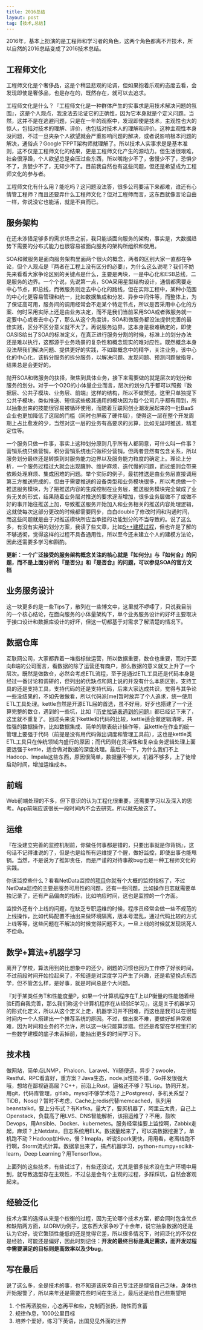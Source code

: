 ```yaml
---
title: 2016总结
layout: post
tag: [技术,总结]
---
```


2016年，基本上扮演的是工程师和学习者的角色，这两个角色都离不开技术，所以自然的2016总结变成了2016技术总结。

## 工程师文化

工程师文化是个奢侈品，这是个稍显悲观的论调，但如果抱着乐观的态度去看，会发现即使是奢侈品，也是存在的，既然存在，就可以去追求。

工程师文化是什么？『工程师文化是一种群体产生的实事求是用技术解决问题的氛围』，这是个人观点，我没法去论证它的正确性，因为它本身就是个定义问题。当然，这并不是在逃避问题，只是在一年的观察中，发现即使是技术，主观性也大的惊人，包括对技术的理解、评价，也包括对技术人的理解和评价。这种主观性本身没问题，不过一旦夹杂个人欲望就会严重影响问题的解决，或者说影响根本问题的解决，通俗点？Google下PPT架构师就理解了。所以技术人实事求是是基本准则，这不仅是工程师文化的结果，更是工程师文化产生的源动力。但生活很艰难，社会很浮躁，个人欲望总是会压过些东西，所以嘴炮少不了，傲慢少不了，恐惧少不了，贪婪少不了，无知少不了。目前我自然也有这些问题，但还是希望成为工程师文化的参与者。

工程师文化有什么用？能吃吗？这问题没法答，很多公司要活下来都难，谁还有心情管工程师？而且还要弄什么工程师文化？但对工程师而言，这东西就像言论自由一样，你说没它也能活，就是不爽而已。

## 服务架构

在还未涉猎足够多的需求场景之前，我只能谈面向服务的架构，事实是，大数据趋势下需要的分布式能力也很容易被面向服务的架构所组织和使用。

SOA和微服务是面向服务架构里面两个很火的概念，两者的区别大家一直都在争论，但个人观点是『两者在工程上没有区分的必要』，为什么这么说呢？我们不妨先来看看大家争论区别的关键点是什么，主要是两块，一是中心化和ESB总线，二是服务的边界。一个个说，先说第一点，SOA采用星型结构设计，通信都需要走中心节点，即总线，而微服务则走去中心化的路线，但在实际工程中，某种小范围的中心化更容易管理和统一，比如数据集成和分发、异步中间件等，而整体上，为了保证高可用，服务间的调用经常会不走某个特定节点，所以是否采用中心化的方案、何时采用实际上还是由业务决定，而不是我们当前采用SOA或者微服务就一定要中心或者去中心了，那么从这个角度讲，SOA和微服务都没法提供完善的最佳实践，区分不区分意义就不大了。再说服务边界，这本身是极难确定的，即使OASIS给出了SOA的标准定义，在真正进行服务分割的时候，标准上的划分办法还是难以执行，这都源于业务场景的复杂性和概念现实的难对应性。既然概念本身没法帮我们解决问题、提供更好的实践，不如取概念中的精华，关注业务，该中心化的中心化，该拆分服务的拆分服务，以解决问题、发现问题、预测问题做指导，结果总是会更好的。

抛开SOA和微服务的抉择，聚焦到具体业务，接下来需要做的就是层次的划分和服务的划分。对于一个O2O的小体量企业而言，层次的划分几乎都可以照搬『数据层、公共子模块、业务层、前端』这样的结构，所以不做赘述。这里只单独提下公共子模块，类似推送、短信这些极其通用的模块因为每个公司几乎都有用到，所以抽象出来的技能很容易被循环使用，而随着互联网创业潮发展起来的一批BaaS企业也更加降低了这层的门槛（同时也屏蔽了硬件层），使得这一层在整个开发周期上占比愈发的少，当然对这一层的业务有高要求的另算，比如无延时推送，精准定位等。

一个服务只做一件事，事实上这种划分原则几乎所有人都同意，可什么叫一件事？营销系统只做营销，积分营销系统也只做积分营销，但两者显然有包含关系，所以服务划分最终还是转换到对服务能力边界以及服务能力粒度的确定上。理论上分析，一个服务过粗过大就会出现臃肿、维护麻烦、迭代慢的问题，而过细则会带来依赖处理麻烦、集成困难的问题。举个实际的例子，最初推送是由业务层直接调用第三方推送完成的，但由于需要推送的设备类型和业务模块很多，所以考虑做一个推送服务模块，为了把推送内容的生成控制在业务层，推送服务模块完全做成了业务无关的形式，结果随着业务层对推送的要求逐渐增加，很多业务层做不了或做不好的事开始往推送上加，导致推送服务开始加入和业务相关的推送内容处理逻辑，这就使每次这部分更改的时候都需要同步，白白double了修改时间和沟通时间，而这些问题就是由于对推送模块所应当承担的功能划分的不当导致的。说了这么多，有没有实用的划分方案，我读了些文章，比如[S++建模过程](http://mp.weixin.qq.com/s?__biz=MzA5Nzc4OTA1Mw==&mid=2659597741&idx=1&sn=06c330342fa789472af8182d4d377d3c&scene=21#wechat_redirect)，但也许是了解的不够透彻，觉得这样的过程不具备通用性，所以至今还未建立个人的建模方法论，因此还需要多学习和斟酌。

**更新：一个广泛接受的服务架构概念关注的核心就是『如何分』与『如何合』的问题，而不是上面分析的『是否分』和『是否合』的问题，可以参见SOA的官方文档**

## 业务服务设计

这一块更多的是一些Tips了，散列在一些博文中，这里就不啰嗦了，只说我目前的一个核心结论，在面向服务的小体量架构下，单个业务服务设计的好坏主要取决于接口设计和数据库设计的好坏，但这一切都基于对需求了解清楚的情况下。

## 数据仓库

互联网公司，大家都靠着一堆指标做运营，所以数据重要，数仓也重要，而对于面向B端的公司而言，看数据的除了运营还有商户，那么数据的意义就又上升了一个层次。既然是做数仓，必然会考虑ETL流程，至于是通过ETL工具还是代码本身是经过一番讨论和调研的，但列出的优缺点和网上说的并没有什么本质区别，支持工具的还是支持工具，支持代码的还是支持代码，后来大家达成共识，觉得与其争论一些没结果的，不如先做做看，所以代码派[me]暂时放弃了个人追求，统一使用ETL工具处理。kettle自然是开源ETL届的首选，虽不好用，好歹也搭建了一个还算完整的数仓，遇到的一些坑，比如『[历史拉链表遇到的问题](http://blog.aimager.com/2016/10/12/History-zip-table.html)』都已经记下来了，这里就不重复了。回过头来说下kettle和代码的比较，kettle适合做逻辑清晰，共性强的数据操作，比如数据集成、简单的联表统计操作等，且kettle在作业的统一管理上要强于代码（前提是没有用代码做出调度和管理工具前），这也是kettle类ETL工具只在传统领域内盛行的原因；而代码则在灵活性和复杂业务逻辑处理上面要远强于kettle，适合做对数据的深度处理。最后说一下，为什么我们不上Hadoop、Impala这些东西，原因很简单，数据量不够大，机器不够多，上了徒增启动时间，增加运维成本。

## 前端

Web前端处理的不多，但下意识的认为工程化很重要，还需要学习以及深入的思考。App前端应该很长一段时间内不会去研究，所以就先放这了。


## 运维

『在没建立完善的监控机制前，你做任何事都是错的，只要出事就是你背锅』，这句话不记得谁说的了，但是也是给所有运维提了个醒，做好监控，即使出事也能甩锅。当然，不是说为了推卸责任，而是严谨的对待事故bug也是一种工程师文化的实践。

你该监控些什么？看看NetData监控的[项目](http://my-netdata.io/)你就有个大概的监控指标了，不过NetData监控的主要是服务可用性的问题，还有一些问题，比如操作日志就需要单独记录了，还有产品偏向的指标，比如响应时间，这也是监控的一个方面。

监控外还有个上线的问题，在缺乏专职运维的时候，程序员经常会做一些不规范的上线操作，比如代码配置不抽出来做环境隔离，版本号混乱，通过代码比较的方式上线等等，这些问题在不解决的时候觉得问题不大，一旦上线的时候就发现坑死人不偿命。

## 数学+算法+机器学习

离开了学校，算法用到的比想象中的还少，刷题的习惯也因为工作停了好长时间，不过前段时间开始捡起来了，不知道是对深度学习产生了兴趣，还是希望换点东西学，但不管怎么样，是好事，就是时间总是个大问题。

『对于某类任务T和性能度量P，如果一个计算机程序在T上以P衡量的性能随着经验E而自我完善，那么我们称这个计算机程序在从经验E学习』，这是关于机器学习的形式化定义，所以从这个定义上走，机器学习并不困难，而这也是我可以在很短时间内一个人搭建出一个推荐系统的原因。不过，做出来不难，要做好却异常艰难，因为时间和业务的不允许，所以这一块只能算涉猎。但还是希望在学校里打的一些数学建模的底子未丢掉前，能抽出更多的时间学习下。

## 技术栈

做网站，简单点LNMP，Phalcon、Laravel、Yii随便选，异步？swoole，Restful、RPC看喜好，重方案？Java生态，node.js性能不错，Go并发很强大哦，想站在鄙视链高层？C++，前沿上Rust，逼格还不够？写Lisp。协同开发，用git，代码库管理，gitlab。mysql不够学术范？上Postgresql，多机关系型？TiDB，Nosql？暂时不考虑，Cache上redis代替memcached，队列用beanstalkd，要上分布式？有Kafka。量大了，要买机器了，阿里云太贵，自己上Openstack，负载高了用LVS、DNS智能解析，该招运维了？不用，鼓吹Devops，用Ansible、Docker、kubernetes。服务经常挂要上监控啊，Zabbix走起，麻烦？上Netdata，日志系统用ELK。数据量起来了，可以搞数据挖掘了，单机跑不动？Hadoop加Hive，慢？Imapla，听说Spark更快，用用看，老离线跑不行啊，Storm流式计算。数据拿出来了，搞点机器学习，python+numpy+scikit-learn，Deep Learning？用Tensorflow。

上面列的这些技术，有些试过了，有些还没试，尤其是很多技术没在生产环境中用到，就导致选型存在主观性，不过总是会有个主观的过程，多踩踩坑，自然会客观起来。


## 经验泛化

技术方案的选择从来是个权衡的过程，因为无论哪个技术方案，都会同时包含优点和缺陷两方面，以ORM为例子，这东西大家争吵了十余年，说它抽象数据的还是认为它好，说它繁琐性能低的还是觉得它差，所以很多情况下，时间泛化的不仅仅是经验，可能还是偏好，因此时刻记住：**开发的最终目标是满足需求，而开发过程中需要满足的目标则是高效率以及少bug**。

## 写在最后

说了这么多，全是技术的事，也不知道该庆幸自己专注还是懊恼自己乏味，身体也开始报警了，所以来年还是需要花些时间在生活上，最后还是给自己些期望吧

1. 个性再洒脱些，心态再平和些，克制而张扬，随性而含蓄
2. 规律作息，1000公里目标
3. 培养个爱好，练习下英语，出国见见外面的世界
